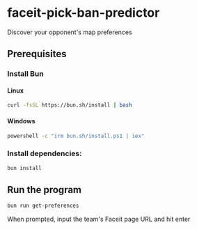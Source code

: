 # faceit-pick-ban-predictor
Discover your opponent's map preferences

## Prerequisites
### Install Bun
#### Linux
```sh
curl -fsSL https://bun.sh/install | bash
```
#### Windows
```sh
powershell -c "irm bun.sh/install.ps1 | iex"
```

### Install dependencies:
```sh
bun install
```

## Run the program
```sh
bun run get-preferences
```
When prompted, input the team's Faceit page URL and hit enter
